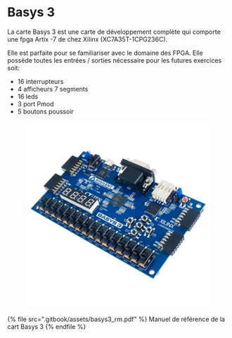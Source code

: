 # Basys 3

La carte Basys 3 est une carte de développement complète qui comporte une fpga Artix -7 de chez Xilinx (XC7A35T-1CPG236C).

Elle est parfaite pour se familiariser avec le domaine des FPGA. Elle possède toutes les entrées / sorties nécessaire pour les futures exercices soit:

* 16 interrupteurs
* 4 afficheurs 7 segments
* 16 leds
* 3 port Pmod
* 5 boutons poussoir

<figure><img src=".gitbook/assets/basys3b (1).jpg" alt=""><figcaption></figcaption></figure>

{% file src=".gitbook/assets/basys3_rm.pdf" %}
Manuel de référence de la cart Basys 3
{% endfile %}

